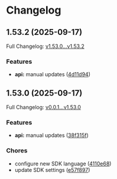 # Changelog

## 1.53.2 (2025-09-17)

Full Changelog: [v1.53.0...v1.53.2](https://github.com/dodopayments/dodopayments-csharp/compare/v1.53.0...v1.53.2)

### Features

* **api:** manual updates ([4d11d94](https://github.com/dodopayments/dodopayments-csharp/commit/4d11d9447487ac03e5bff0eea2cba33ddcdb7588))

## 1.53.0 (2025-09-17)

Full Changelog: [v0.0.1...v1.53.0](https://github.com/dodopayments/dodopayments-csharp/compare/v0.0.1...v1.53.0)

### Features

* **api:** manual updates ([38f315f](https://github.com/dodopayments/dodopayments-csharp/commit/38f315f7b6881d924ab87eaf12a00b684e1fcefb))


### Chores

* configure new SDK language ([4110e68](https://github.com/dodopayments/dodopayments-csharp/commit/4110e685e84001c605d09717a6d8d487cc55f32a))
* update SDK settings ([e57f897](https://github.com/dodopayments/dodopayments-csharp/commit/e57f8972652efd9667970124aee3a66929b870b5))
